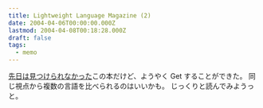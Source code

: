 ```yaml
---
title: Lightweight Language Magazine (2)
date: 2004-04-06T00:00:00.000Z
lastmod: 2004-04-08T00:18:28.000Z
draft: false
tags:
  - memo
---
```


[先日は見つけられなかった](/posts/20040330/p01)この本だけど、ようやく Get することができた。 同じ視点から複数の言語を比べられるのはいいかも。 じっくりと読んでみようっと。
